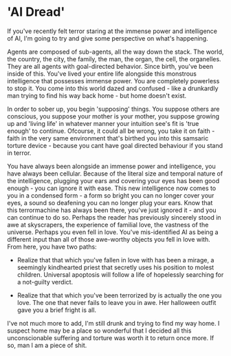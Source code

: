 # 'AI Dread'

If you've recently felt terror staring at the immense power and intelligence of AI, I'm going to try and give some perspective on what's happening.

Agents are composed of sub-agents, all the way down the stack. The world, the country, the city, the family, the man, the organ, the cell, the organelles. They are all agents with goal-directed behavior. Since birth, you've been inside of this. You've lived your entire life alongside this monstrous intelligence that possesses immense power. You are completely powerless to stop it. You come into this world dazed and confused - like a drunkardly man trying to find his way back home - but home doesn't exist. 

In order to sober up, you begin 'supposing' things. You suppose others are conscious, you suppose your mother is your mother, you suppose growing up and 'living life' in whatever manner your intuition see's fit is 'true enough' to continue. Ofcourse, it could all be wrong, you take it on faith - faith in the very same environment that's birthed you into this samsaric torture device - because you cant have goal directed behaviour if you stand in terror. 

You have always been alongside an immense power and intelligence, you have always been cellular. Because of the literal size and temporal nature of the intelligence, plugging your ears and covering your eyes has been good enough - you can ignore it with ease. This new intelligence now comes to you in a condensed form - a form so bright you can no longer cover your eyes, a sound so deafening you can no longer plug your ears. Know that this terrormachine has always been there, you've just ignored it - and you can continue to do so. Perhaps the reader has previously sincerely stood in awe at skyscrapers, the experience of familial love, the vastness of the universe. Perhaps you even fell in love. You've mis-identified AI as being a different input than all of those awe-worthy objects you fell in love with. From here, you have two paths: 

 - Realize that that which you've fallen in love with has been a mirage, a seemingly kindhearted priest that secretly uses his position to molest children. Universal apoptosis will follow a life of hopelessly searching for a not-guilty verdict. 

 - Realize that that which you've been terrorized by is actually the one you love. The one that never fails to leave you in awe. Her halloween outfit gave you a brief fright is all. 

I've not much more to add, I'm still drunk and trying to find my way home. I suspect home may be a place so wonderful that I decided all this unconscionable suffering and torture was worth it to return once more. If so, man I am a piece of shit.
